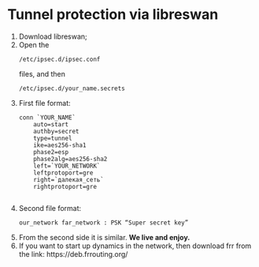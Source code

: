 # Tunnel protection via libreswan
<ol>
  <li> Download libreswan;</li>
  <li> Open the <pre><code>/etc/ipsec.d/ipsec.conf</pre></code> files, and then <pre><code>/etc/ipsec.d/your_name.secrets</pre></code></li>
  <li> First file format: </li>
  <pre><code>conn `YOUR_NAME`
	auto=start
	authby=secret
	type=tunnel
	ike=aes256-sha1
	phase2=esp
	phase2alg=aes256-sha2
	left=`YOUR_NETWORK`  
	leftprotoport=gre
	right=`далекая_сеть`
	rightprotoport=gre
  </pre></code>
	<li> Second file format:</li>
	<pre><code>our_network far_network : PSK “Super secret key”</pre></code>
	<li> From the second side it is similar. <b>We live and enjoy.</b></li>
	<li> If you want to start up dynamics in the network, then download frr from the link: https://deb.frrouting.org/ </li>


